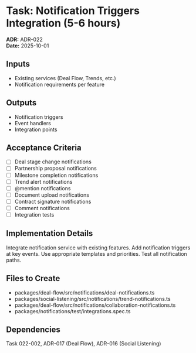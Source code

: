# Task: Notification Triggers Integration (5-6 hours)
**ADR:** ADR-022  
**Date:** 2025-10-01

## Inputs
- Existing services (Deal Flow, Trends, etc.)
- Notification requirements per feature

## Outputs
- Notification triggers
- Event handlers
- Integration points

## Acceptance Criteria
- [ ] Deal stage change notifications
- [ ] Partnership proposal notifications
- [ ] Milestone completion notifications
- [ ] Trend alert notifications
- [ ] @mention notifications
- [ ] Document upload notifications
- [ ] Contract signature notifications
- [ ] Comment notifications
- [ ] Integration tests

## Implementation Details
Integrate notification service with existing features. Add notification triggers at key events. Use appropriate templates and priorities. Test all notification paths.

## Files to Create
- packages/deal-flow/src/notifications/deal-notifications.ts
- packages/social-listening/src/notifications/trend-notifications.ts
- packages/deal-flow/src/notifications/collaboration-notifications.ts
- packages/notifications/test/integrations.spec.ts

## Dependencies
Task 022-002, ADR-017 (Deal Flow), ADR-016 (Social Listening)
